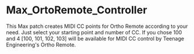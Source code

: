 # Max_OrtoRemote_Controller
This Max patch creates MIDI CC points for Ortho Remote according to your need. Just select your starting point and number of CC. If you chose 100 and 4 [100, 101, 102, 103] will be available for MIDI CC control by Teenage Engineering's Ortho Remote.

